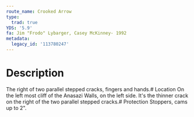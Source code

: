```yaml
---
route_name: Crooked Arrow
type:
  trad: true
YDS: '5.9'
fa: Jim "Frodo" Lybarger, Casey McKinney- 1992
metadata:
  legacy_id: '113780247'
---
```

# Description
The right of two parallel stepped cracks, fingers and hands.# Location
On the left most cliff of the Anasazi Walls, on the left side. It's the thinner crack on the right of the two parallel stepped cracks.# Protection
Stoppers, cams up to 2".